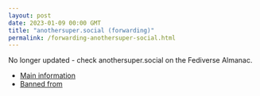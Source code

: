 ```yaml
---
layout: post
date: 2023-01-09 00:00 GMT
title: "anothersuper.social (forwarding)"
permalink: /forwarding-anothersuper-social.html
---
```


No longer updated - check anothersuper.social on the Fediverse Almanac.

* [Main information](https://www.fediversealmanac.com/api/v1/instances/anothersuper.social)
* [Banned from](https://www.fediversealmanac.com/api/v1/instances/anothersuper.social/banned_from)

